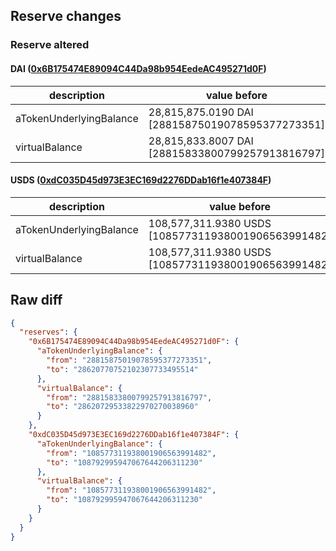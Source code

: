 ## Reserve changes

### Reserve altered

#### DAI ([0x6B175474E89094C44Da98b954EedeAC495271d0F](https://etherscan.io/address/0x6B175474E89094C44Da98b954EedeAC495271d0F))

| description | value before | value after |
| --- | --- | --- |
| aTokenUnderlyingBalance | 28,815,875.0190 DAI [28815875019078595377273351] | 28,620,770.7521 DAI [28620770752102307733495514] |
| virtualBalance | 28,815,833.8007 DAI [28815833800799257913816797] | 28,620,729.5338 DAI [28620729533822970270038960] |


#### USDS ([0xdC035D45d973E3EC169d2276DDab16f1e407384F](https://etherscan.io/address/0xdC035D45d973E3EC169d2276DDab16f1e407384F))

| description | value before | value after |
| --- | --- | --- |
| aTokenUnderlyingBalance | 108,577,311.9380 USDS [108577311938001906563991482] | 108,792,995.9470 USDS [108792995947067644206311230] |
| virtualBalance | 108,577,311.9380 USDS [108577311938001906563991482] | 108,792,995.9470 USDS [108792995947067644206311230] |


## Raw diff

```json
{
  "reserves": {
    "0x6B175474E89094C44Da98b954EedeAC495271d0F": {
      "aTokenUnderlyingBalance": {
        "from": "28815875019078595377273351",
        "to": "28620770752102307733495514"
      },
      "virtualBalance": {
        "from": "28815833800799257913816797",
        "to": "28620729533822970270038960"
      }
    },
    "0xdC035D45d973E3EC169d2276DDab16f1e407384F": {
      "aTokenUnderlyingBalance": {
        "from": "108577311938001906563991482",
        "to": "108792995947067644206311230"
      },
      "virtualBalance": {
        "from": "108577311938001906563991482",
        "to": "108792995947067644206311230"
      }
    }
  }
}
```